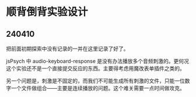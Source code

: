 # 顺背倒背实验设计

## 240410
把前面初期探索中没有记录的一并在这里记录了好了。

jsPsych 中 audio-keyboard-response 是没有办法播放多个音频刺激的。更何况这个实验还不是一个直接提交反应的东西。主要得考虑用魔改表单插件之类的。

另一个问题是，刺激是不固定的，而我们不可能生成所有刺激的文件，只能一位数字一个文件做组合——主要是连续播放的问题。这个难关需要一点时间做攻克。